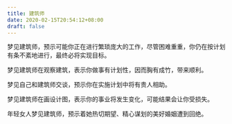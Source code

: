 ```yaml
---
title: 建筑师
date: 2020-02-15T20:54:12+08:00
draft: false
---
```


梦见建筑师，预示可能你正在进行繁琐庞大的工作，尽管困难重重，你仍在按计划有条不紊地进行，最终必将实现目标。

梦见建筑师在观察建筑，表示你做事有计划性，因而胸有成竹，带来顺利。

梦见自己和建筑师交谈，预示你在实施计划中将有贵人相助。

梦见建筑师在画设计图，表示你的事业将发生变化，可能结果会让你受损失。

年轻女人梦见建筑师，预示着她热切期望、精心谋划的美好婚姻遭到回绝。

